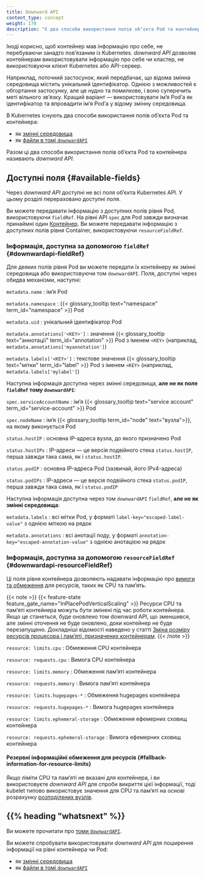```yaml
---
title: Downward API
content_type: concept
weight: 170
description: "Є два способи використання полів обʼєкта Pod та контейнера у працюючому контейнері: як змінні середовища та як файли, які заповнюються спеціальним типом тома. Разом ці два способи використання полів обʼєкта Pod та контейнера називають Downward API."
---
```


<!-- overview -->

Іноді корисно, щоб контейнер мав інформацію про себе, не перебуваючи занадто повʼязаним із Kubernetes. _downward API_ дозволяє контейнерам використовувати інформацію про себе чи кластер, не використовуючи клієнт Kubernetes або API-сервер.

Наприклад, поточний застосунок, який передбачає, що відома змінна середовища містить унікальний ідентифікатор. Однією з можливостей є обгортання застосунку, але це нудно та помилкове, і воно суперечить меті вільного звʼязку. Кращий варіант — використовувати імʼя Podʼа як ідентифікатор та впровадити імʼя Podʼа у відому змінну середовища.

В Kubernetes існують два способи використання полів обʼєкта Pod та контейнера:

* як [змінні середовища](/docs/tasks/inject-data-application/environment-variable-expose-pod-information/)
* як [файли в томі `downwardAPI`](/docs/tasks/inject-data-application/downward-api-volume-expose-pod-information/)

Разом ці два способи використання полів обʼєкта Pod та контейнера називають _downward API_.

<!-- body -->

## Доступні поля {#available-fields}

Через _downward API_ доступні не всі поля обʼєкта Kubernetes API. У цьому розділі перераховано доступні поля.

Ви можете передавати інформацію з доступних полів рівня Pod, використовуючи `fieldRef`. На рівні API `spec` для Pod завжди визначає принаймні один [Контейнер](/docs/reference/kubernetes-api/workload-resources/pod-v1/#Container). Ви можете передавати інформацію з доступних полів рівня Container, використовуючи
`resourceFieldRef`.

### Інформація, доступна за допомогою `fieldRef` {#downwardapi-fieldRef}

Для деяких полів рівня Pod ви можете передати їх контейнеру як змінні середовища або використовуючи том `downwardAPI`. Поля, доступні через обидва механізми, наступні:

`metadata.name`
: імʼя Pod

`metadata.namespace`
: {{< glossary_tooltip text="namespace" term_id="namespace" >}} Pod

`metadata.uid`
: унікальний ідентифікатор Pod

`metadata.annotations['<KEY>']`
: значення {{< glossary_tooltip text="аннотації" term_id="annotation" >}} Pod з іменем `<KEY>` (наприклад, `metadata.annotations['myannotation']`)

`metadata.labels['<KEY>']`
: текстове значення {{< glossary_tooltip text="мітки" term_id="label" >}} Pod з іменем `<KEY>` (наприклад, `metadata.labels['mylabel']`)

Наступна інформація доступна через змінні середовища, **але не як поле `fieldRef` тому `downwardAPI`**:

`spec.serviceAccountName`
: імʼя {{< glossary_tooltip text="service account" term_id="service-account" >}} Pod

`spec.nodeName`
: імʼя {{< glossary_tooltip term_id="node" text="вузла">}}, на якому виконується Pod

`status.hostIP`
: основна IP-адреса вузла, до якого призначено Pod

`status.hostIPs`
: IP-адреси — це версія подвійного стека `status.hostIP`, перша завжди така сама, як і `status.hostIP`.

`status.podIP`
: основна IP-адреса Pod (зазвичай, його IPv4-адреса)

`status.podIPs`
: IP-адреси — це версія подвійного стека `status.podIP`, перша завжди така сама, як і `status.podIP`

Наступна інформація доступна через том `downwardAPI` `fieldRef`, **але не як змінні середовища**:

`metadata.labels`
: всі мітки Pod, у форматі `label-key="escaped-label-value"` з однією міткою на рядок

`metadata.annotations`
: всі анотації поду, у форматі `annotation-key="escaped-annotation-value"` з однією анотацією на рядок

### Інформація, доступна за допомогою `resourceFieldRef` {#downwardapi-resourceFieldRef}

Ці поля рівня контейнера дозволяють надавати інформацію про [вимоги та обмеження](/docs/concepts/configuration/manage-resources-containers/#requests-and-limits) для ресурсів, таких як CPU та памʼять.

{{< note >}}
{{< feature-state feature_gate_name="InPlacePodVerticalScaling" >}}
Ресурси CPU та памʼяті контейнера можуть бути змінені під час роботи контейнера. Якщо це станеться, буде оновлено том downward API, що зменшився, але змінні оточення не буде оновлено, доки контейнер не буде перезапущено. Докладніші відомості наведено у статті [Зміна розміру ресурсів процесора і памʼяті, призначених контейнерам](/docs/tasks/configure-pod-container/resize-container-resources/).
{{< /note >}}

`resource: limits.cpu`
: Обмеження CPU контейнера

`resource: requests.cpu`
: Вимога CPU контейнера

`resource: limits.memory`
: Обмеження памʼяті контейнера

`resource: requests.memory`
: Вимога памʼяті контейнера

`resource: limits.hugepages-*`
: Обмеження hugepages контейнера

`resource: requests.hugepages-*`
: Вимога hugepages контейнера

`resource: limits.ephemeral-storage`
: Обмеження ефемерних сховищ контейнера

`resource: requests.ephemeral-storage`
: Вимога ефемерних сховищ контейнера

#### Резервні інформаційні обмеження для ресурсів {#fallback-information-for-resource-limits}

Якщо ліміти CPU та памʼяті не вказані для контейнера, і ви використовуєте _downward API_ для спроби викриття цієї інформації, тоді kubelet типово використовує значення для CPU та памʼяті на основі розрахунку [розподілених вузлів](/docs/tasks/administer-cluster/reserve-compute-resources/#node-allocatable).

## {{% heading "whatsnext" %}}

Ви можете прочитати про [томи `downwardAPI`](/docs/concepts/storage/volumes/#downwardapi).

Ви можете спробувати використовувати _downward API_ для поширення інформації на рівні контейнера чи Pod:

* як [змінні середовища](/docs/tasks/inject-data-application/environment-variable-expose-pod-information/)
* як [файли в томі `downwardAPI`](/docs/tasks/inject-data-application/downward-api-volume-expose-pod-information/)
